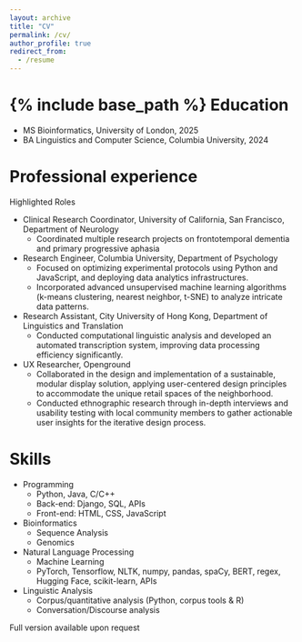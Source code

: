```yaml
---
layout: archive
title: "CV"
permalink: /cv/
author_profile: true
redirect_from:
  - /resume
---
```


{% include base_path %}
Education
======
* MS Bioinformatics, University of London, 2025
* BA Linguistics and Computer Science, Columbia University, 2024

  
Professional experience
======
Highlighted Roles
* Clinical Research Coordinator, University of California, San Francisco, Department of Neurology
  * Coordinated multiple research projects on frontotemporal dementia and primary progressive aphasia
* Research Engineer, Columbia University, Department of Psychology
  * Focused on optimizing experimental protocols using Python and JavaScript, and deploying data analytics infrastructures.
  * Incorporated advanced unsupervised machine learning algorithms (k-means clustering, nearest neighbor, t-SNE) to analyze intricate data patterns.
* Research Assistant, City University of Hong Kong, Department of Linguistics and Translation
  * Conducted computational linguistic analysis and developed an automated transcription system, improving data processing efficiency significantly.
* UX Researcher, Openground
  * Collaborated in the design and implementation of a sustainable, modular display solution, applying user-centered design principles to accommodate the unique retail spaces of the neighborhood.
  * Conducted ethnographic research through in-depth interviews and usability testing with local community members to gather actionable user insights for the iterative design process.



Skills
======
* Programming
  * Python, Java, C/C++
  * Back-end: Django, SQL, APIs
  * Front-end: HTML, CSS, JavaScript
* Bioinformatics
  * Sequence Analysis
  * Genomics
* Natural Language Processing
  * Machine Learning
  * PyTorch, Tensorflow, NLTK, numpy, pandas, spaCy, BERT, regex, Hugging Face, scikit-learn, APIs
* Linguistic Analysis
  * Corpus/quantitative analysis (Python, corpus tools & R)
  * Conversation/Discourse analysis

 

Full version available upon request

